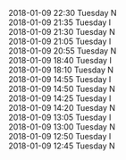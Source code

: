 2018-01-09 22:30 Tuesday  N  
2018-01-09 21:35 Tuesday  I  
2018-01-09 21:30 Tuesday  N  
2018-01-09 21:05 Tuesday  I  
2018-01-09 20:55 Tuesday  N  
2018-01-09 18:40 Tuesday  I  
2018-01-09 18:10 Tuesday  N  
2018-01-09 14:55 Tuesday  I  
2018-01-09 14:50 Tuesday  N  
2018-01-09 14:25 Tuesday  I  
2018-01-09 14:20 Tuesday  N  
2018-01-09 13:05 Tuesday  I  
2018-01-09 13:00 Tuesday  N  
2018-01-09 12:50 Tuesday  I  
2018-01-09 12:45 Tuesday  N  
